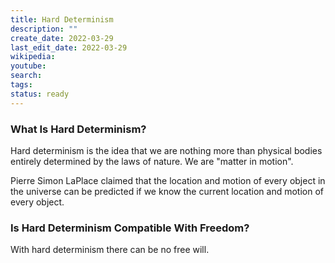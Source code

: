 ```yaml
---
title: Hard Determinism
description: ""
create_date: 2022-03-29
last_edit_date: 2022-03-29
wikipedia: 
youtube: 
search: 
tags:
status: ready
---
```

### What Is Hard Determinism?
Hard determinism is the idea that we are nothing more than physical bodies entirely determined by the laws of nature.  We are "matter in motion".

Pierre Simon LaPlace claimed that the location and motion of every object in the universe can be predicted if we know the current location and motion of every object.

### Is Hard Determinism Compatible With Freedom?
With hard determinism there can be no free will.